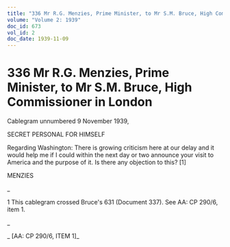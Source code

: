 ```yaml
---
title: "336 Mr R.G. Menzies, Prime Minister, to Mr S.M. Bruce, High Commissioner in London"
volume: "Volume 2: 1939"
doc_id: 673
vol_id: 2
doc_date: 1939-11-09
---
```


# 336 Mr R.G. Menzies, Prime Minister, to Mr S.M. Bruce, High Commissioner in London

Cablegram unnumbered 9 November 1939,

SECRET PERSONAL FOR HIMSELF

Regarding Washington: There is growing criticism here at our delay and it would help me if I could within the next day or two announce your visit to America and the purpose of it. Is there any objection to this? [1]

MENZIES

_

1 This cablegram crossed Bruce's 631 (Document 337). See AA: CP 290/6, item 1.

_

_ [AA: CP 290/6, ITEM 1]_
